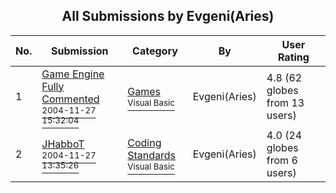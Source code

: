 ﻿<div align="center">

## All Submissions by Evgeni\(Aries\)

</div>

No.  | Submission | Category | By   | User Rating
---- | ---------- | -------- | ---- | -----------
1 | [Game Engine Fully Commented<br /><sup>2004-11-27 15:32:04</sup>](https://github.com/Planet-Source-Code/evgeni-aries-game-engine-fully-commented__1-56626) | [Games<br /><sup>Visual Basic</sup>](../ByCategory/games__1-38.md) | Evgeni\(Aries\) | 4.8 (62 globes from 13 users)
2 | [JHabboT<br /><sup>2004-11-27 13:35:26</sup>](https://github.com/Planet-Source-Code/evgeni-aries-jhabbot__1-49812) | [Coding Standards<br /><sup>Visual Basic</sup>](../ByCategory/coding-standards__1-43.md) | Evgeni\(Aries\) | 4.0 (24 globes from 6 users)
